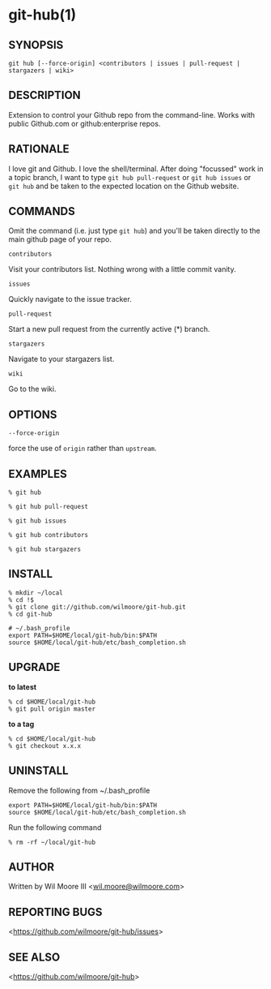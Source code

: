 git-hub(1)
=======================================

## SYNOPSIS

  `git hub [--force-origin] <contributors | issues | pull-request | stargazers | wiki>`

## DESCRIPTION

  Extension to control your Github repo from the command-line. Works with public Github.com or github:enterprise repos.

## RATIONALE

  I love git and Github. I love the shell/terminal. After doing "focussed" work in a topic branch, I want to type
  `git hub pull-request` or `git hub issues` or `git hub` and be taken to the expected location on the Github website.

## COMMANDS

  Omit the command (i.e. just type `git hub`) and you'll be taken directly to the main github page of your repo.


  `contributors`

  Visit your contributors list. Nothing wrong with a little commit vanity.

  `issues`

  Quickly navigate to the issue tracker.

  `pull-request`

  Start a new pull request from the currently active (*) branch.

  `stargazers`

  Navigate to your stargazers list.

  `wiki`

  Go to the wiki.

## OPTIONS

  `--force-origin`

  force the use of `origin` rather than `upstream`.

## EXAMPLES

    % git hub

    % git hub pull-request

    % git hub issues

    % git hub contributors

    % git hub stargazers

## INSTALL

    % mkdir ~/local
    % cd !$
    % git clone git://github.com/wilmoore/git-hub.git
    % cd git-hub

    # ~/.bash_profile
    export PATH=$HOME/local/git-hub/bin:$PATH
    source $HOME/local/git-hub/etc/bash_completion.sh

## UPGRADE

**to latest**

    % cd $HOME/local/git-hub
    % git pull origin master

**to a tag**

    % cd $HOME/local/git-hub
    % git checkout x.x.x

## UNINSTALL

Remove the following from ~/.bash_profile

    export PATH=$HOME/local/git-hub/bin:$PATH
    source $HOME/local/git-hub/etc/bash_completion.sh

Run the following command

    % rm -rf ~/local/git-hub

## AUTHOR

Written by Wil Moore III &lt;<wil.moore@wilmoore.com>&gt;

## REPORTING BUGS

&lt;<https://github.com/wilmoore/git-hub/issues>&gt;

## SEE ALSO

&lt;<https://github.com/wilmoore/git-hub>&gt;
